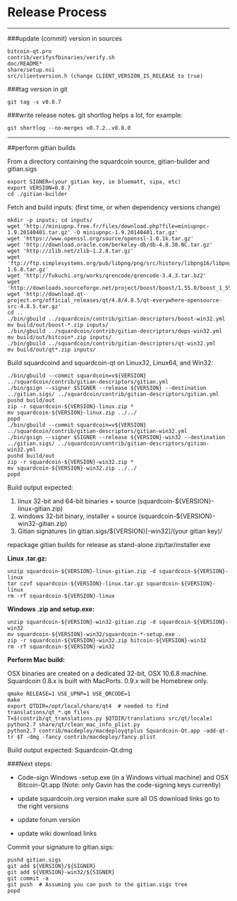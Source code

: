 Release Process
====================

* * *

###update (commit) version in sources


	bitcoin-qt.pro
	contrib/verifysfbinaries/verify.sh
	doc/README*
	share/setup.nsi
	src/clientversion.h (change CLIENT_VERSION_IS_RELEASE to true)

###tag version in git

	git tag -s v0.8.7

###write release notes. git shortlog helps a lot, for example:

	git shortlog --no-merges v0.7.2..v0.8.0

* * *

##perform gitian builds

 From a directory containing the squardcoin source, gitian-builder and gitian.sigs
  
	export SIGNER=(your gitian key, ie bluematt, sipa, etc)
	export VERSION=0.8.7
	cd ./gitian-builder

 Fetch and build inputs: (first time, or when dependency versions change)

	mkdir -p inputs; cd inputs/
	wget 'http://miniupnp.free.fr/files/download.php?file=miniupnpc-1.9.20140401.tar.gz' -O miniupnpc-1.9.20140401.tar.gz'
	wget 'https://www.openssl.org/source/openssl-1.0.1k.tar.gz'
	wget 'http://download.oracle.com/berkeley-db/db-4.8.30.NC.tar.gz'
	wget 'http://zlib.net/zlib-1.2.8.tar.gz'
	wget 'ftp://ftp.simplesystems.org/pub/libpng/png/src/history/libpng16/libpng-1.6.8.tar.gz'
	wget 'http://fukuchi.org/works/qrencode/qrencode-3.4.3.tar.bz2'
	wget 'http://downloads.sourceforge.net/project/boost/boost/1.55.0/boost_1_55_0.tar.bz2'
	wget 'http://download.qt-project.org/official_releases/qt/4.8/4.8.5/qt-everywhere-opensource-src-4.8.5.tar.gz'
	cd ..
	./bin/gbuild ../squardcoin/contrib/gitian-descriptors/boost-win32.yml
	mv build/out/boost-*.zip inputs/
	./bin/gbuild ../squardcoin/contrib/gitian-descriptors/deps-win32.yml
	mv build/out/bitcoin*.zip inputs/
	./bin/gbuild ../squardcoin/contrib/gitian-descriptors/qt-win32.yml
	mv build/out/qt*.zip inputs/

 Build squardcoind and squardcoin-qt on Linux32, Linux64, and Win32:
  
	./bin/gbuild --commit squardcoin=v${VERSION} ../squardcoin/contrib/gitian-descriptors/gitian.yml
	./bin/gsign --signer $SIGNER --release ${VERSION} --destination ../gitian.sigs/ ../squardcoin/contrib/gitian-descriptors/gitian.yml
	pushd build/out
	zip -r squardcoin-${VERSION}-linux.zip *
	mv squardcoin-${VERSION}-linux.zip ../../
	popd
	./bin/gbuild --commit squardcoin=v${VERSION} ../squardcoin/contrib/gitian-descriptors/gitian-win32.yml
	./bin/gsign --signer $SIGNER --release ${VERSION}-win32 --destination ../gitian.sigs/ ../squardcoin/contrib/gitian-descriptors/gitian-win32.yml
	pushd build/out
	zip -r squardcoin-${VERSION}-win32.zip *
	mv squardcoin-${VERSION}-win32.zip ../../
	popd

  Build output expected:

  1. linux 32-bit and 64-bit binaries + source (squardcoin-${VERSION}-linux-gitian.zip)
  2. windows 32-bit binary, installer + source (squardcoin-${VERSION}-win32-gitian.zip)
  3. Gitian signatures (in gitian.sigs/${VERSION}[-win32]/(your gitian key)/

repackage gitian builds for release as stand-alone zip/tar/installer exe

**Linux .tar.gz:**

	unzip squardcoin-${VERSION}-linux-gitian.zip -d squardcoin-${VERSION}-linux
	tar czvf squardcoin-${VERSION}-linux.tar.gz squardcoin-${VERSION}-linux
	rm -rf squardcoin-${VERSION}-linux

**Windows .zip and setup.exe:**

	unzip squardcoin-${VERSION}-win32-gitian.zip -d squardcoin-${VERSION}-win32
	mv squardcoin-${VERSION}-win32/squardcoin-*-setup.exe .
	zip -r squardcoin-${VERSION}-win32.zip bitcoin-${VERSION}-win32
	rm -rf squardcoin-${VERSION}-win32

**Perform Mac build:**

  OSX binaries are created on a dedicated 32-bit, OSX 10.6.8 machine.
  Squardcoin 0.8.x is built with MacPorts.  0.9.x will be Homebrew only.

	qmake RELEASE=1 USE_UPNP=1 USE_QRCODE=1
	make
	export QTDIR=/opt/local/share/qt4  # needed to find translations/qt_*.qm files
	T=$(contrib/qt_translations.py $QTDIR/translations src/qt/locale)
	python2.7 share/qt/clean_mac_info_plist.py
	python2.7 contrib/macdeploy/macdeployqtplus Squardcoin-Qt.app -add-qt-tr $T -dmg -fancy contrib/macdeploy/fancy.plist

 Build output expected: Squardcoin-Qt.dmg

###Next steps:

* Code-sign Windows -setup.exe (in a Windows virtual machine) and
  OSX Bitcoin-Qt.app (Note: only Gavin has the code-signing keys currently)

* update squardcoin.org version
  make sure all OS download links go to the right versions

* update forum version

* update wiki download links

Commit your signature to gitian.sigs:

	pushd gitian.sigs
	git add ${VERSION}/${SIGNER}
	git add ${VERSION}-win32/${SIGNER}
	git commit -a
	git push  # Assuming you can push to the gitian.sigs tree
	popd

